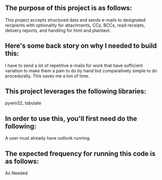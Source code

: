 ## The purpose of this project is as follows:
This project accepts structured data and sends e-mails to designated recipients with optionality for attachments, CCs, BCCs, read receipts, delivery reports, and handling for html and plaintext. 
## Here's some back story on why I needed to build this:
I have to send a lot of repetitive e-mails for work that have sufficient variation to make them a pain to do by hand but comparatively simple to do procedurally. This saves me a ton of time. 
## This project leverages the following libraries:
pywin32, tabulate
## In order to use this, you'll first need do the following:
A user must already have outlook running. 
## The expected frequency for running this code is as follows:
As Needed
